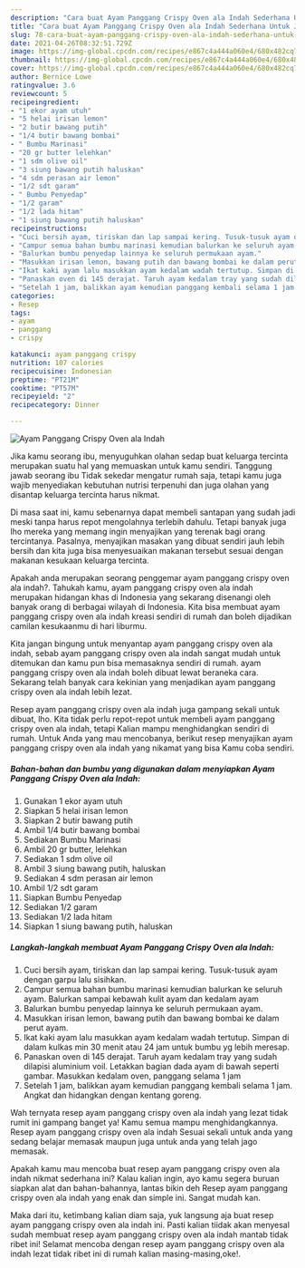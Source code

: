 ```yaml
---
description: "Cara buat Ayam Panggang Crispy Oven ala Indah Sederhana Untuk Jualan"
title: "Cara buat Ayam Panggang Crispy Oven ala Indah Sederhana Untuk Jualan"
slug: 78-cara-buat-ayam-panggang-crispy-oven-ala-indah-sederhana-untuk-jualan
date: 2021-04-26T08:32:51.729Z
image: https://img-global.cpcdn.com/recipes/e867c4a444a060e4/680x482cq70/ayam-panggang-crispy-oven-ala-indah-foto-resep-utama.jpg
thumbnail: https://img-global.cpcdn.com/recipes/e867c4a444a060e4/680x482cq70/ayam-panggang-crispy-oven-ala-indah-foto-resep-utama.jpg
cover: https://img-global.cpcdn.com/recipes/e867c4a444a060e4/680x482cq70/ayam-panggang-crispy-oven-ala-indah-foto-resep-utama.jpg
author: Bernice Lowe
ratingvalue: 3.6
reviewcount: 5
recipeingredient:
- "1 ekor ayam utuh"
- "5 helai irisan lemon"
- "2 butir bawang putih"
- "1/4 butir bawang bombai"
- " Bumbu Marinasi"
- "20 gr butter lelehkan"
- "1 sdm olive oil"
- "3 siung bawang putih haluskan"
- "4 sdm perasan air lemon"
- "1/2 sdt garam"
- " Bumbu Penyedap"
- "1/2 garam"
- "1/2 lada hitam"
- "1 siung bawang putih haluskan"
recipeinstructions:
- "Cuci bersih ayam, tiriskan dan lap sampai kering. Tusuk-tusuk ayam dengan garpu lalu sisihkan."
- "Campur semua bahan bumbu marinasi kemudian balurkan ke seluruh ayam. Balurkan sampai kebawah kulit ayam dan kedalam ayam"
- "Balurkan bumbu penyedap lainnya ke seluruh permukaan ayam."
- "Masukkan irisan lemon, bawang putih dan bawang bombai ke dalam perut ayam."
- "Ikat kaki ayam lalu masukkan ayam kedalam wadah tertutup. Simpan di dalam kulkas min 30 menit atau 24 jam untuk bumbu yg lebih meresap."
- "Panaskan oven di 145 derajat. Taruh ayam kedalam tray yang sudah dilapisi aluminium voil. Letakkan bagian dada ayam di bawah seperti gambar. Masukkan kedalam oven, panggang selama 1 jam"
- "Setelah 1 jam, balikkan ayam kemudian panggang kembali selama 1 jam. Angkat dan hidangkan dengan kentang goreng."
categories:
- Resep
tags:
- ayam
- panggang
- crispy

katakunci: ayam panggang crispy 
nutrition: 107 calories
recipecuisine: Indonesian
preptime: "PT21M"
cooktime: "PT57M"
recipeyield: "2"
recipecategory: Dinner

---
```



![Ayam Panggang Crispy Oven ala Indah](https://img-global.cpcdn.com/recipes/e867c4a444a060e4/680x482cq70/ayam-panggang-crispy-oven-ala-indah-foto-resep-utama.jpg)

Jika kamu seorang ibu, menyuguhkan olahan sedap buat keluarga tercinta merupakan suatu hal yang memuaskan untuk kamu sendiri. Tanggung jawab seorang ibu Tidak sekedar mengatur rumah saja, tetapi kamu juga wajib menyediakan kebutuhan nutrisi terpenuhi dan juga olahan yang disantap keluarga tercinta harus nikmat.

Di masa  saat ini, kamu sebenarnya dapat membeli santapan yang sudah jadi meski tanpa harus repot mengolahnya terlebih dahulu. Tetapi banyak juga lho mereka yang memang ingin menyajikan yang terenak bagi orang tercintanya. Pasalnya, menyajikan masakan yang dibuat sendiri jauh lebih bersih dan kita juga bisa menyesuaikan makanan tersebut sesuai dengan makanan kesukaan keluarga tercinta. 



Apakah anda merupakan seorang penggemar ayam panggang crispy oven ala indah?. Tahukah kamu, ayam panggang crispy oven ala indah merupakan hidangan khas di Indonesia yang sekarang disenangi oleh banyak orang di berbagai wilayah di Indonesia. Kita bisa membuat ayam panggang crispy oven ala indah kreasi sendiri di rumah dan boleh dijadikan camilan kesukaanmu di hari liburmu.

Kita jangan bingung untuk menyantap ayam panggang crispy oven ala indah, sebab ayam panggang crispy oven ala indah sangat mudah untuk ditemukan dan kamu pun bisa memasaknya sendiri di rumah. ayam panggang crispy oven ala indah boleh dibuat lewat beraneka cara. Sekarang telah banyak cara kekinian yang menjadikan ayam panggang crispy oven ala indah lebih lezat.

Resep ayam panggang crispy oven ala indah juga gampang sekali untuk dibuat, lho. Kita tidak perlu repot-repot untuk membeli ayam panggang crispy oven ala indah, tetapi Kalian mampu menghidangkan sendiri di rumah. Untuk Anda yang mau mencobanya, berikut resep menyajikan ayam panggang crispy oven ala indah yang nikamat yang bisa Kamu coba sendiri.

<!--inarticleads1-->

##### Bahan-bahan dan bumbu yang digunakan dalam menyiapkan Ayam Panggang Crispy Oven ala Indah:

1. Gunakan 1 ekor ayam utuh
1. Siapkan 5 helai irisan lemon
1. Siapkan 2 butir bawang putih
1. Ambil 1/4 butir bawang bombai
1. Sediakan  Bumbu Marinasi
1. Ambil 20 gr butter, lelehkan
1. Sediakan 1 sdm olive oil
1. Ambil 3 siung bawang putih, haluskan
1. Sediakan 4 sdm perasan air lemon
1. Ambil 1/2 sdt garam
1. Siapkan  Bumbu Penyedap
1. Sediakan 1/2 garam
1. Sediakan 1/2 lada hitam
1. Siapkan 1 siung bawang putih, haluskan




<!--inarticleads2-->

##### Langkah-langkah membuat Ayam Panggang Crispy Oven ala Indah:

1. Cuci bersih ayam, tiriskan dan lap sampai kering. Tusuk-tusuk ayam dengan garpu lalu sisihkan.
1. Campur semua bahan bumbu marinasi kemudian balurkan ke seluruh ayam. Balurkan sampai kebawah kulit ayam dan kedalam ayam
1. Balurkan bumbu penyedap lainnya ke seluruh permukaan ayam.
1. Masukkan irisan lemon, bawang putih dan bawang bombai ke dalam perut ayam.
1. Ikat kaki ayam lalu masukkan ayam kedalam wadah tertutup. Simpan di dalam kulkas min 30 menit atau 24 jam untuk bumbu yg lebih meresap.
1. Panaskan oven di 145 derajat. Taruh ayam kedalam tray yang sudah dilapisi aluminium voil. Letakkan bagian dada ayam di bawah seperti gambar. Masukkan kedalam oven, panggang selama 1 jam
1. Setelah 1 jam, balikkan ayam kemudian panggang kembali selama 1 jam. Angkat dan hidangkan dengan kentang goreng.




Wah ternyata resep ayam panggang crispy oven ala indah yang lezat tidak rumit ini gampang banget ya! Kamu semua mampu menghidangkannya. Resep ayam panggang crispy oven ala indah Sesuai sekali untuk anda yang sedang belajar memasak maupun juga untuk anda yang telah jago memasak.

Apakah kamu mau mencoba buat resep ayam panggang crispy oven ala indah nikmat sederhana ini? Kalau kalian ingin, ayo kamu segera buruan siapkan alat dan bahan-bahannya, lantas bikin deh Resep ayam panggang crispy oven ala indah yang enak dan simple ini. Sangat mudah kan. 

Maka dari itu, ketimbang kalian diam saja, yuk langsung aja buat resep ayam panggang crispy oven ala indah ini. Pasti kalian tiidak akan menyesal sudah membuat resep ayam panggang crispy oven ala indah mantab tidak ribet ini! Selamat mencoba dengan resep ayam panggang crispy oven ala indah lezat tidak ribet ini di rumah kalian masing-masing,oke!.

